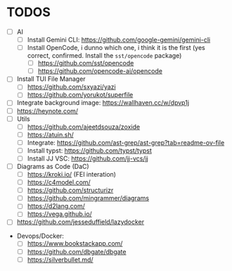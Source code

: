 # TODOS
- [ ] AI
  - [ ] Install Gemini CLI: https://github.com/google-gemini/gemini-cli
  - [ ] Install OpenCode, i dunno which one, i think it is the first (yes correct, confirmed. Install the `sst/opencode` package)
    - [ ] https://github.com/sst/opencode
    - [ ] https://github.com/opencode-ai/opencode
- [ ] Install TUI File Manager
  - [ ] https://github.com/sxyazi/yazi
  - [ ] https://github.com/yorukot/superfile
- [ ] Integrate background image: https://wallhaven.cc/w/dpvp1j
- [ ] https://heynote.com/
- [ ] Utils
  - [ ] https://github.com/ajeetdsouza/zoxide
  - [ ] https://atuin.sh/
  - [ ] Integrate: https://github.com/ast-grep/ast-grep?tab=readme-ov-file
  - [ ] Install typst: https://github.com/typst/typst
  - [ ] Install JJ VSC: https://github.com/jj-vcs/jj
- [ ] Diagrams as Code (DaC)
  - [ ] https://kroki.io/   (FEI interation)
  - [ ] https://c4model.com/
  - [ ] https://github.com/structurizr
  - [ ] https://github.com/mingrammer/diagrams
  - [ ] https://d2lang.com/
  - [ ] https://vega.github.io/
- [ ] https://github.com/jesseduffield/lazydocker
- Devops/Docker:
  - [ ] https://www.bookstackapp.com/
  - [ ] https://github.com/dbgate/dbgate
  - [ ] https://silverbullet.md/
